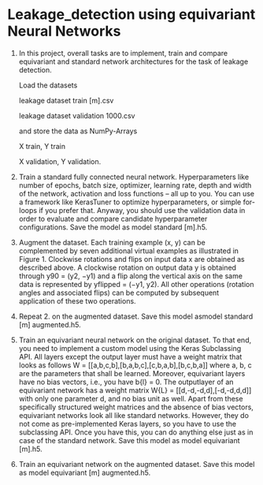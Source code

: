 # Leakage_detection using equivariant Neural Networks
1) In this project,  overall tasks are to implement, train and compare equivariant and standard network architectures for the task of leakage detection.

   Load the datasets

   leakage dataset train [m].csv

   leakage dataset validation 1000.csv

   and store the data as NumPy-Arrays

   X train, Y train 

   X validation, Y validation.

2) Train a standard fully connected neural network. Hyperparameters like number of epochs, batch size, optimizer, learning rate, depth and width of the network, activation and loss functions – all up to you. You
can use a framework like KerasTuner to optimize hyperparameters, or simple for-loops if you prefer that. Anyway, you should use the validation data in order to evaluate and compare candidate hyperparameter
configurations. Save the model as model standard [m].h5.

3) Augment the dataset. Each training example (x, y) can be complemented by seven additional virtual examples as illustrated in Figure 1. Clockwise rotations and flips on input data x are obtained as described above. A clockwise rotation on output data y is obtained through
y90 = (y2, −y1) and a flip along the vertical axis on the same data is represented by yflipped = (−y1, y2). All other operations (rotation angles and associated flips) can be computed by subsequent application
of these two operations. 

4) Repeat 2. on the augmented dataset. Save this model asmodel standard [m] augmented.h5.

5) Train an equivariant neural network on the original dataset. To that end, you need to implement a custom model using the Keras Subclassing API. All layers except the output layer must have a weight matrix that looks as follows W = [[a,b,c,b],[b,a,b,c],[c,b,a,b],[b,c,b,a]] where a, b, c are the parameters that shall be learned. Moreover, equivariant layers have no bias vectors, i.e., you have b{l} = 0. The outputlayer of an equivariant network has a weight matrix
W{L} = [[d,-d,-d,d],[-d,-d,d,d]] with only one parameter d, and no bias unit as well. Apart from these specifically structured weight matrices and the absence of bias vectors, equivariant networks look all like standard networks. However, they do not come as pre-implemented Keras layers, so you have to use the subclassing API. Once you have this, you can do anything else just as in case of the standard network. Save this model as model equivariant [m].h5.

6) Train an equivariant network on the augmented dataset. Save this model as model equivariant [m] augmented.h5.

